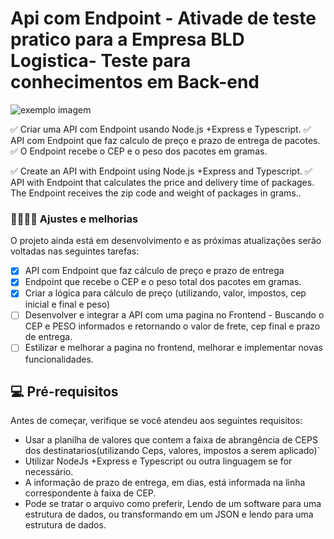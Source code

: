 # Api com Endpoint - Ativade de teste pratico para a Empresa BLD Logistica- Teste para conhecimentos em Back-end 
<img src="exemplo-image.png" alt="exemplo imagem">

✅ Criar uma API com Endpoint usando Node.js +Express e Typescript. 
✅ API com Endpoint que faz calculo de preço e prazo de entrega de pacotes. 
✅ O Endpoint recebe o CEP e o peso dos pacotes em gramas.

✅ Create an API with Endpoint using Node.js +Express and Typescript.
✅ API with Endpoint that calculates the price and delivery time of packages. The Endpoint receives the zip code and weight of packages in grams..

### 👨‍🔧👨‍💻 Ajustes e melhorias

O projeto ainda está em desenvolvimento e as próximas atualizações serão voltadas nas seguintes tarefas:

- [x] API com Endpoint que faz cálculo de preço e prazo de entrega
- [x] Endpoint que recebe o CEP e o peso total dos pacotes em gramas.
- [x] Criar a lógica para cálculo de preço (utilizando, valor, impostos, cep inicial e final e peso)
- [ ] Desenvolver e integrar a API com uma pagina no Frontend - Buscando o CEP e PESO informados e retornando o valor de frete, cep final e prazo de entrega.
- [ ] Estilizar e melhorar a pagina no frontend, melhorar e implementar novas funcionalidades.

## 💻 Pré-requisitos

Antes de começar, verifique se você atendeu aos seguintes requisitos:
* Usar a planilha de valores que contem a faixa de abrangência de CEPS dos destinatarios(utilizando Ceps, valores, impostos a serem aplicado)`
* Utilizar NodeJs +Express e Typescript ou outra linguagem se for necessário.
* A informação de prazo de entrega, em dias, está informada na linha correspondente à faixa de CEP.
* Pode se tratar o arquivo como preferir, Lendo de um software para uma estrutura de dados, ou transformando em um JSON e lendo para uma estrutura de dados.


